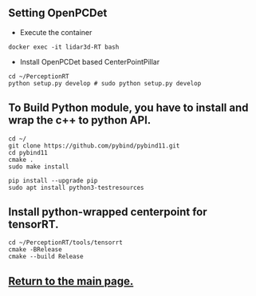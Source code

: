 
## Setting OpenPCDet

- Execute the container
```
docker exec -it lidar3d-RT bash
```

- Install OpenPCDet based CenterPointPillar
``` shell
cd ~/PerceptionRT
python setup.py develop # sudo python setup.py develop
```

## To Build Python module, you have to install and wrap the c++ to python API.
``` shell
cd ~/
git clone https://github.com/pybind/pybind11.git
cd pybind11
cmake .
sudo make install

pip install --upgrade pip
sudo apt install python3-testresources
```

## Install python-wrapped centerpoint for tensorRT.
``` shell
cd ~/PerceptionRT/tools/tensorrt
cmake -BRelease
cmake --build Release
```

## [Return to the main page.](../README.md)
